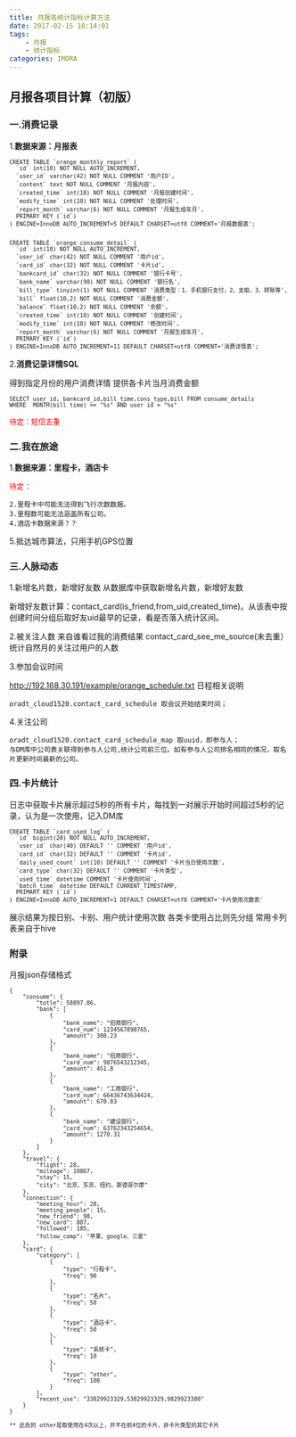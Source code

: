 ```yaml
---
title: 月报各统计指标计算方法
date: 2017-02-15 10:14:01
tags:
    - 月报
    - 统计指标
categories: IMORA
---
```



## 月报各项目计算（初版）


### 一.消费记录

1.**数据来源：月报表**
<pre><font size=2>CREATE TABLE `orange_monthly_report` (
  `id` int(10) NOT NULL AUTO_INCREMENT,
  `user_id` varchar(42) NOT NULL COMMENT '用户ID',
  `content` text NOT NULL COMMENT '月报内容',
  `created_time` int(10) NOT NULL COMMENT '月报创建时间',
  `modify_time` int(10) NOT NULL COMMENT '处理时间',
  `report_month` varchar(6) NOT NULL COMMENT '月报生成年月',
  PRIMARY KEY (`id`)
) ENGINE=InnoDB AUTO_INCREMENT=5 DEFAULT CHARSET=utf8 COMMENT='月报数据表';
 
 
CREATE TABLE `orange_consume_detail` (
  `id` int(10) NOT NULL AUTO_INCREMENT,
  `user_id` char(42) NOT NULL COMMENT '用户id',
  `card_id` char(32) NOT NULL COMMENT '卡片id',
  `bankcard_id` char(32) NOT NULL COMMENT '银行卡号',
  `bank_name` varchar(90) NOT NULL COMMENT '银行名',
  `bill_type` tinyint(1) NOT NULL COMMENT '消费类型：1、手机银行支付，2、支取，3、转账等',
  `bill` float(10,2) NOT NULL COMMENT '消费金额',
  `balance` float(10,2) NOT NULL COMMENT '余额',
  `created_time` int(10) NOT NULL COMMENT '创建时间',
  `modify_time` int(10) NOT NULL COMMENT '修改时间',
  `report_month` varchar(6) NOT NULL COMMENT '月报生成年月',
  PRIMARY KEY (`id`)
) ENGINE=InnoDB AUTO_INCREMENT=11 DEFAULT CHARSET=utf8 COMMENT='消费详情表';
</font></pre>


2.**消费记录详情SQL**

得到指定月份的用户消费详情
提供各卡片当月消费金额
<pre><font size=2>SELECT user_id, bankcard_id,bill_time,cons_type,bill FROM consume_details
WHERE  MONTH(bill_time) == "%s" AND user_id = "%s"</font></pre>

<font color=red size=2>待定：短信去重</font>


### 二.我在旅途
1.**数据来源：里程卡，酒店卡**

<font color=red size=2>待定：</font>

    2.里程卡中可能无法得到飞行次数数据。
    3.里程数可能无法涵盖所有公司。
    4.酒店卡数据来源？？

5.抵达城市算法，只用手机GPS位置   

### 三.人脉动态
1.新增名片数，新增好友数
从数据库中获取新增名片数，新增好友数

新增好友数计算：contact_card(is_friend,from_uid,created_time)。从该表中按创建时间分组后取好友uid最早的记录，看是否落入统计区间。

2.被关注人数
来自谁看过我的消费结果
contact_card_see_me_source(未去重）
统计自然月的关注过用户的人数

3.参加会议时间 

http://192.168.30.191/example/orange_schedule.txt
日程相关说明

    oradt_cloud1520.contact_card_schedule 取会议开始结束时间；

4.关注公司

    oradt_cloud1520.contact_card_schedule_map 取uuid，即参与人；    
    与DM库中公司表关联得到参与人公司,统计公司前三位。如有参与人公司排名相同的情况，取名片更新时间最新的公司。


### 四.卡片统计
日志中获取卡片展示超过5秒的所有卡片，每找到一对展示开始时间超过5秒的记录，认为是一次使用，记入DM库
<pre><font size=2>CREATE TABLE `card_used_log` (
  `id` bigint(20) NOT NULL AUTO_INCREMENT,
  `user_id` char(40) DEFAULT '' COMMENT '用户id',
  `card_id` char(32) DEFAULT '' COMMENT '卡片id',
  `daily_used_count` int(10) DEFAULT '' COMMENT '卡片当日使用次数',
  `card_type` char(32) DEFAULT '' COMMENT '卡片类型',
  `used_time` datetime COMMENT '卡片使用时间',
  `batch_time` datetime DEFAULT CURRENT_TIMESTAMP,
  PRIMARY KEY (`id`)
) ENGINE=InnoDB AUTO_INCREMENT=1 DEFAULT CHARSET=utf8 COMMENT='卡片使用次数表'</font></pre>

展示结果为按日别、卡别、用户统计使用次数
各类卡使用占比则先分组
常用卡列表来自于hive
### 附录
月报json存储格式
<pre><font size=2>{
    "consume": {
        "totle": 58097.86,
        "bank": [
            {
                "bank_name": "招商银行",
                "card_num": 1234567898765,
                "amount": 300.23
            },
            {
                "bank_name": "招商银行",
                "card_num": 9876543212345,
                "amount": 451.8
            },
            {
                "bank_name": "工商银行",
                "card_num": 66436743634424,
                "amount": 670.83
            },
            {
                "bank_name": "建设银行",
                "card_num": 63762343254654,
                "amount": 1270.31
            }
        ]
    },
    "travel": {
        "flight": 28,
        "mileage": 10867,
        "stay": 15,
        "city": "北京、东京、纽约、斯德哥尔摩"
    },
    "connection": {
        "meeting_hour": 28,
        "meeting_people": 15,
        "new_friend": 98,
        "new_card": 887,
        "followed": 185,
        "follow_comp": "苹果、google、三星"
    },
    "card": {
        "category": [
            {
                "type": "行程卡",
                "freq": 90
            },
            {
                "type": "名片",
                "freq": 50
            },
            {
                "type": "酒店卡",
                "freq": 50
            },
            {
                "type": "系统卡",
                "freq": 10
            },
            {
                "type": "other",
                "freq": 100
            }
        ],
        "recent_use": "33829923329,53829923329,9829923380"
    }
}

** 此处的 other是取使用在4次以上，并不在前4位的卡片，非卡片类型的其它卡片
</font></pre> 


